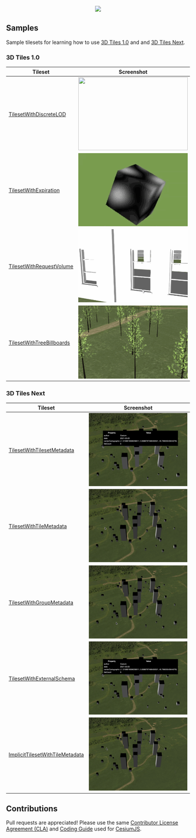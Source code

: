 <p align="center"><img src="https://github.com/CesiumGS/3d-tiles/blob/main/figures/Cesium3DTiles.png" /></p>


## Samples


Sample tilesets for learning how to use [3D Tiles 1.0](https://github.com/CesiumGS/3d-tiles) and  and [3D Tiles Next](https://github.com/CesiumGS/3d-tiles/tree/main/next).

### 3D Tiles 1.0

| Tileset | Screenshot |
| - | - |
| [TilesetWithDiscreteLOD](1.0/TilesetWithDiscreteLOD/README.md) | <img src="1.0/TilesetWithDiscreteLOD/screenshot/screenshot.gif" width="300" height="200"> |
| [TilesetWithExpiration](1.0/TilesetWithExpiration/README.md) | <img src="1.0/TilesetWithExpiration/screenshot/screenshot.gif" width="300" height="200"> |
| [TilesetWithRequestVolume](1.0/TilesetWithRequestVolume/README.md) | <img src="1.0/TilesetWithRequestVolume/screenshot/screenshot.gif" width="300" height="200"> |
| [TilesetWithTreeBillboards](1.0/TilesetWithTreeBillboards/README.md) | <img src="1.0/TilesetWithTreeBillboards/screenshot/screenshot.gif" width="300" height="200"> |


### 3D Tiles Next

| Tileset | Screenshot |
| - | - |
| [TilesetWithTilesetMetadata](next/TilesetWithTilesetMetadata/README.md) | <img src="next/TilesetWithTilesetMetadata/screenshot/TilesetWithTilesetMetadata.gif" width="300" height="200"> |
| [TilesetWithTileMetadata](next/TilesetWithTileMetadata/README.md) | <img src="next/TilesetWithTileMetadata/screenshot/TilesetWithTileMetadata.gif" width="300" height="200"> |
| [TilesetWithGroupMetadata](next/TilesetWithGroupMetadata/README.md) | <img src="next/TilesetWithGroupMetadata/screenshot/TilesetWithGroupMetadata.gif" width="300" height="200"> |
| [TilesetWithExternalSchema](next/TilesetWithExternalSchema/README.md) | <img src="next/TilesetWithExternalSchema/screenshot/TilesetWithExternalSchema.gif" width="300" height="200"> |
| [ImplicitTilesetWithTileMetadata](next/ImplicitTilesetWithTileMetadata/README.md) | <img src="next/ImplicitTilesetWithTileMetadata/screenshot/ImplicitWithTileMetadata.gif" width="300" height="200"> |

## Contributions

Pull requests are appreciated!  Please use the same [Contributor License Agreement (CLA)](https://github.com/CesiumGS/cesium/blob/main/CONTRIBUTING.md) and [Coding Guide](https://github.com/CesiumGS/cesium/blob/main/Documentation/Contributors/CodingGuide/README.md) used for [CesiumJS](https://cesium.com/cesiumjs/).
